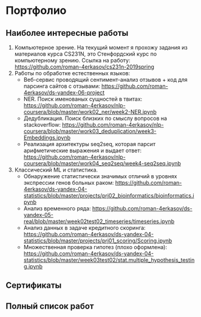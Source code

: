 # Портфолио

## Наиболее интересные работы
1. Компьютерное зрение. На текущий момент я прохожу задания из материалов курса CS231N, это Стенфордский курс по компьютерному зрению.
   Сcылка на работу: https://github.com/roman-4erkasov/cs231n-2019spring
2. Работы по обработке естественных языков:
    - Веб-сервис проводящий сентимент-анализ отзывов + код для парсинга сайтов с отзывами: 
      https://github.com/roman-4erkasov/ds-yandex-06-project
    - NER. Поиск именованых сущностей в твитах: 
      https://github.com/roman-4erkasov/nlp-coursera/blob/master/work02_ner/week2-NER.ipynb
    - Дедубликация. Поиск близких по смыслу вопросов на stackoverflow:
      https://github.com/roman-4erkasov/nlp-coursera/blob/master/work03_deduplication/week3-Embeddings.ipynb
    - Реализация архитектуры seq2seq, которая парсит арифметические выражения и выдает ответ:
      https://github.com/roman-4erkasov/nlp-coursera/blob/master/work04_seq2seq/week4-seq2seq.ipynb
3. Классический ML и статистика.
    - Обнаружение статистически значимых отличий в уровнях экспрессии генов больных раком: https://github.com/roman-4erkasov/ds-yandex-04-statistics/blob/master/projects/prj02_bioinformatics/bioinformatics.ipynb
    - Анализ временного ряда: https://github.com/roman-4erkasov/ds-yandex-05-real/blob/master/week02test02_timeseries/timeseries.ipynb
    - Анализ данных в задаче кредитного скоринга: https://github.com/roman-4erkasov/ds-yandex-04-statistics/blob/master/projects/prj01_scoring/Scoring.ipynb
    - Множественная проверка гипотез (плохо оформлена): https://github.com/roman-4erkasov/ds-yandex-04-statistics/blob/master/week03test02/stat.multiple_hypothesis_testing.ipynb
  
## Сертификаты

## Полный список работ
